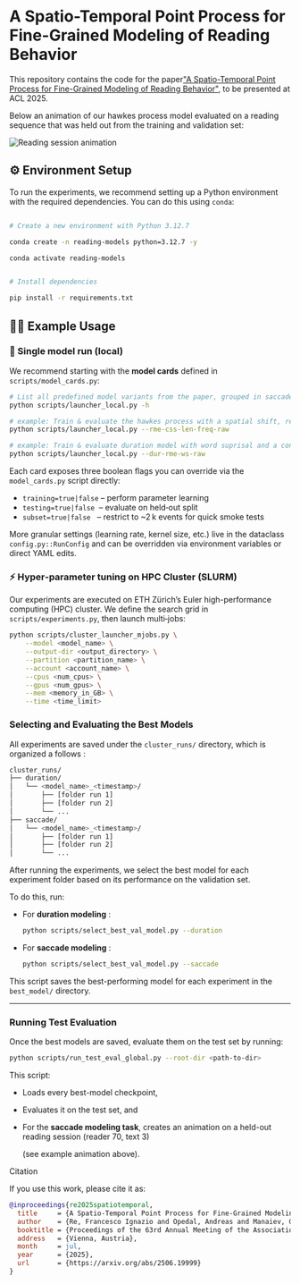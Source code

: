 # A Spatio-Temporal Point Process for Fine-Grained Modeling of Reading Behavior

This repository contains the code for the paper[&#34;A Spatio-Temporal Point Process for Fine-Grained Modeling of Reading Behavior&#34;](https://arxiv.org/abs/2506.19999), to be presented at ACL 2025.

Below an animation of our hawkes process model evaluated on a reading sequence that was held out from the training and validation set:

![Reading session animation](image/held_out_sess.gif)

## ⚙️ Environment Setup

To run the experiments, we recommend setting up a Python environment with the required dependencies. You can do this using `conda`:

```bash

# Create a new environment with Python 3.12.7

conda create -n reading-models python=3.12.7 -y

conda activate reading-models


# Install dependencies

pip install -r requirements.txt
```

## 🧑‍💻 Example Usage

### 🌱 Single model run (local)

We recommend starting with the **model cards** defined in `scripts/model_cards.py`:

```bash
# List all predefined model variants from the paper, grouped in saccade and duration models, on filtered or full (raw) scanpaths
python scripts/launcher_local.py -h

# example: Train & evaluate the hawkes process with a spatial shift, reader specific effects, and word length as predictor on the raw scanpath dataset 
python scripts/launcher_local.py --rme-css-len-freq-raw

# example: Train & evaluate duration model with word suprisal and a convolved past spillover effects
python scripts/launcher_local.py --dur-rme-ws-raw

```

Each card exposes three boolean flags you can override via the `model_cards.py` script directly:

* `training=true|false` – perform parameter learning
* `testing=true|false`  – evaluate on held‑out split
* `subset=true|false`   – restrict to ~2 k events for quick smoke tests

More granular settings (learning rate, kernel size, etc.) live in the dataclass `config.py::RunConfig` and can be overridden via environment variables or direct YAML edits.

### ⚡ Hyper‑parameter tuning on HPC Cluster (SLURM)

Our experiments are executed on ETH Zürich’s Euler high-performance computing (HPC) cluster.  We define the search grid in `scripts/experiments.py`, then launch multi‑jobs:

```bash
python scripts/cluster_launcher_mjobs.py \
    --model <model_name> \
    --output-dir <output_directory> \
    --partition <partition_name> \
    --account <account_name> \
    --cpus <num_cpus> \
    --gpus <num_gpus> \
    --mem <memory_in_GB> \
    --time <time_limit>

```

### Selecting and Evaluating the Best Models

All experiments are saved under the `cluster_runs/` directory, which is organized a follows :

```bash
cluster_runs/
├── duration/
│   └── <model_name>_<timestamp>/
│       ├── [folder run 1]
│       ├── [folder run 2]
│       └── ... 
├── saccade/
│   └── <model_name>_<timestamp>/
│       ├── [folder run 1]
│       ├── [folder run 2]
│       └── ...
```

After running the experiments, we select the best model for each experiment folder based on its performance on the validation set.

To do this, run:

* For  **duration modeling** :
  ```bash
  python scripts/select_best_val_model.py --duration
  ```
* For  **saccade modeling** :
  ```bash
  python scripts/select_best_val_model.py --saccade
  ```

This script saves the best-performing model for each experiment in the `best_model/` directory.

---

### Running Test Evaluation

Once the best models are saved, evaluate them on the test set by running:

```bash
python scripts/run_test_eval_global.py --root-dir <path-to-dir>
```

This script:

* Loads every best-model checkpoint,
* Evaluates it on the test set, and
* For the **saccade modeling task**, creates an animation on a held-out reading session (reader 70, text 3)

  (see example animation above).

Citation

If you use this work, please cite it as:

```bibtex
@inproceedings{re2025spatiotemporal,
  title     = {A Spatio-Temporal Point Process for Fine-Grained Modeling of Reading Behavior},
  author    = {Re, Francesco Ignazio and Opedal, Andreas and Manaiev, Glib and Giulianelli, Mario and Cotterell, Ryan},
  booktitle = {Proceedings of the 63rd Annual Meeting of the Association for Computational Linguistics (ACL)},
  address   = {Vienna, Austria},
  month     = jul,
  year      = {2025},
  url       = {https://arxiv.org/abs/2506.19999}
}
```
